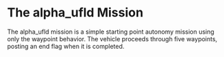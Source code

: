 # The alpha_ufld Mission
The alpha_ufld mission is a simple starting point autonomy mission using only the waypoint behavior. The vehicle proceeds through five waypoints, posting an end flag when it is completed. 
